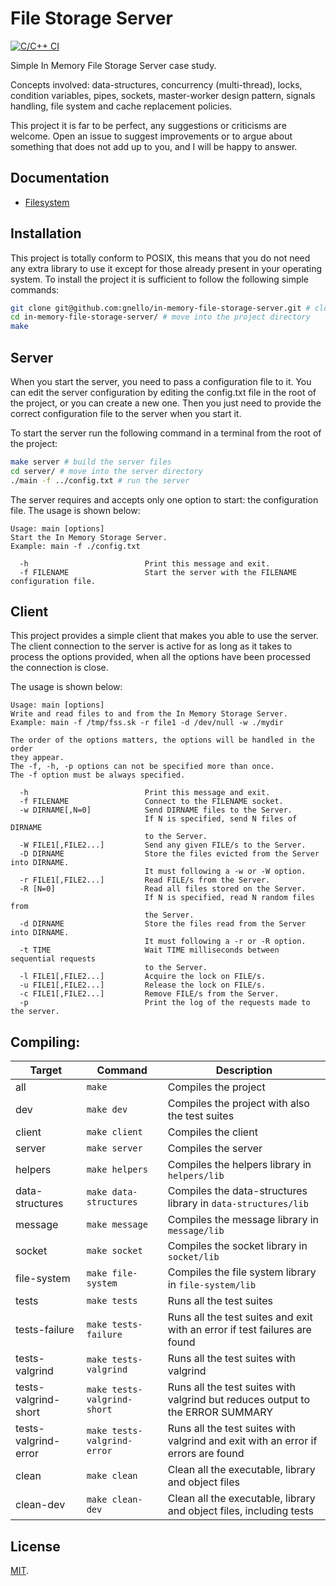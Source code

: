 # File Storage Server
[![C/C++ CI][1]][2]

Simple In Memory File Storage Server case study.  

Concepts involved: data-structures, concurrency (multi-thread), locks, condition variables, pipes, sockets, 
master-worker design pattern, signals handling, file system and cache replacement policies. 

This project it is far to be perfect, any suggestions or criticisms are welcome. Open an issue to suggest improvements 
or to argue about something that does not add up to you, and I will be happy to answer.

## Documentation

- [Filesystem](doc/filesystem.md)

## Installation
This project is totally conform to POSIX, this means that you do not need any extra library to use it
except for those already present in your operating system.
To install the project it is sufficient to follow the following simple commands:

```bash
git clone git@github.com:gnello/in-memory-file-storage-server.git # clone the project
cd in-memory-file-storage-server/ # move into the project directory
make
```

## Server
When you start the server, you need to pass a configuration file to it. You can edit the server configuration by editing 
the config.txt file in the root of the project, or you can create a new one. Then you just need to provide the correct 
configuration file to the server when you start it.  

To start the server run the following command in a terminal from the root of the project:

```bash
make server # build the server files 
cd server/ # move into the server directory
./main -f ../config.txt # run the server
```

The server requires and accepts only one option to start: the configuration file. The usage is shown below: 

```text
Usage: main [options]
Start the In Memory Storage Server.
Example: main -f ./config.txt

  -h                          Print this message and exit.
  -f FILENAME                 Start the server with the FILENAME configuration file.
```

## Client
This project provides a simple client that makes you able to use the server. The client connection to the server is 
active for as long as it takes to process the options provided, when all the options have been processed the connection 
is close.  

The usage is shown below:

```text
Usage: main [options]
Write and read files to and from the In Memory Storage Server.
Example: main -f /tmp/fss.sk -r file1 -d /dev/null -w ./mydir

The order of the options matters, the options will be handled in the order
they appear.
The -f, -h, -p options can not be specified more than once.
The -f option must be always specified.

  -h                          Print this message and exit.
  -f FILENAME                 Connect to the FILENAME socket.
  -w DIRNAME[,N=0]            Send DIRNAME files to the Server.
                              If N is specified, send N files of DIRNAME
                              to the Server.
  -W FILE1[,FILE2...]         Send any given FILE/s to the Server.
  -D DIRNAME                  Store the files evicted from the Server into DIRNAME.
                              It must following a -w or -W option.
  -r FILE1[,FILE2...]         Read FILE/s from the Server.
  -R [N=0]                    Read all files stored on the Server.
                              If N is specified, read N random files from
                              the Server.
  -d DIRNAME                  Store the files read from the Server into DIRNAME.
                              It must following a -r or -R option.
  -t TIME                     Wait TIME milliseconds between sequential requests
                              to the Server.
  -l FILE1[,FILE2...]         Acquire the lock on FILE/s.
  -u FILE1[,FILE2...]         Release the lock on FILE/s.
  -c FILE1[,FILE2...]         Remove FILE/s from the Server.
  -p                          Print the log of the requests made to the server.
```

## Compiling:

Target | Command | Description
--- | --- | ---
all | `make`| Compiles the project
dev | `make dev`| Compiles the project with also the test suites
client | `make client`| Compiles the client
server | `make server`| Compiles the server
helpers | `make helpers`| Compiles the helpers library in `helpers/lib`
data-structures | `make data-structures`| Compiles the data-structures library in `data-structures/lib`
message | `make message`| Compiles the message library in `message/lib`
socket | `make socket`| Compiles the socket library in `socket/lib`
file-system | `make file-system`| Compiles the file system library in `file-system/lib`
tests | `make tests`| Runs all the test suites
tests-failure | `make tests-failure`| Runs all the test suites and exit with an error if test failures are found
tests-valgrind | `make tests-valgrind`| Runs all the test suites with valgrind
tests-valgrind-short | `make tests-valgrind-short`| Runs all the test suites with valgrind but reduces output to the ERROR SUMMARY
tests-valgrind-error | `make tests-valgrind-error`| Runs all the test suites with valgrind and exit with an error if errors are found
clean | `make clean`| Clean all the executable, library and object files
clean-dev | `make clean-dev`| Clean all the executable, library and object files, including tests

## License

[MIT](LICENSE.md).

[1]: https://github.com/gnello/so-project/actions/workflows/c-cpp.yml/badge.svg
[2]: https://github.com/gnello/so-project/actions/workflows/c-cpp.yml
